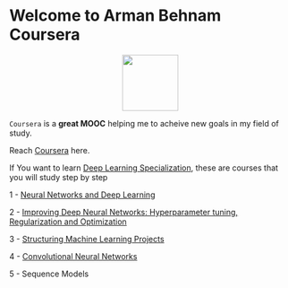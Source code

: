 # Welcome to Arman Behnam Coursera


<p align="center"><img width="100" src="https://mindfieldconsulting.com/wp-content/uploads/2018/07/coursera-logo.png" />  </p>

`Coursera` is a **great MOOC** helping me to acheive new goals in my field of study.

Reach [Coursera](https://www.coursera.org/learn/convolutional-neural-networks) here.


If You want to learn [Deep Learning Specialization](https://www.coursera.org/specializations/deep-learning), these are courses that you will study step by step

1 - [Neural Networks and Deep Learning](https://github.com/ArmanBehnam/Courses/tree/master/Coursera/Neural%20Networks%20and%20Deep%20Learning)

2 - [Improving Deep Neural Networks: Hyperparameter tuning, Regularization and Optimization](https://github.com/ArmanBehnam/Courses/tree/master/Coursera/Improving%20Deep%20Neural%20Networks%20Hyperparameter%20tuning%2C%20Regularization%20and%20Optimization)

3 - [Structuring Machine Learning Projects](https://github.com/ArmanBehnam/Courses/tree/master/Coursera/Structuring%20Machine%20Learning%20Projects)

4 - [Convolutional Neural Networks](https://github.com/ArmanBehnam/Courses/tree/master/Coursera/Convolutional%20Neural%20Networks)

5 - Sequence Models
